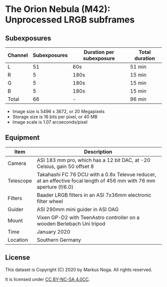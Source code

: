# The Orion Nebula (M42): Unprocessed LRGB subframes

## Subexposures

| Channel | Subexposures | Duration per subexposure| Total duration |
|---------|--------------|-------------------------|----------------|
|L        |51 | 60s   | 51 min |
|R        |5  | 180s  | 15 min |
|G        |5  | 180s  | 15 min |
|B        |5  | 180s  | 15 min |
|Total    |66 | -     | 96 min |

* Image size is 5496 x 3672, or 20 Megapixels
* Storage size is 16 bits per pixel, or 40 MB
* Image scale is 1.07 arcseconds/pixel

## Equipment

| Item     | Description |
|----------|-------------|
| Camera   | ASI 183 mm pro, which has a 12 bit DAC, at -20 Celsius, gain 50 offset 8 |
| Telescope| Takahashi FC 76 DCU with a 0.8x Televue reducer, at an effective focal length of 456 mm with 76 mm aperture (f/6.0) |
| Filters  | Baader LRGB filters in an ASI 7x36mm electronic filter wheel |
| Guider   | ASI 290mm mini guider in ASI OAG |
| Mount    | Vixen GP-D2 with TeenAstro controller on a wooden Berlebach Uni tripod | 
| Time     | January 2020 |
| Location |Southern Germany |

## License

This dataset is Copyright (C) 2020 by Markus Noga. All rights reserved.

It is licensed under [CC BY-NC-SA 4.0CC](https://creativecommons.org/licenses/by-nc-sa/4.0).
